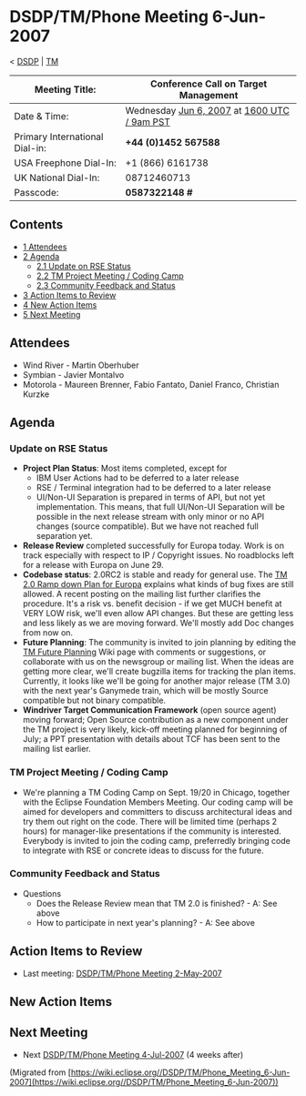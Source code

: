 

DSDP/TM/Phone Meeting 6-Jun-2007
================================

< [DSDP](/DSDP "DSDP")‎ | [TM](/DSDP/TM "DSDP/TM")

| Meeting Title: | **Conference Call on Target Management** |
| --- | --- |
| Date & Time: | Wednesday [Jun 6, 2007](/index.php?title=Jun_6,_2007&action=edit&redlink=1 "Jun 6, 2007 (page does not exist)") at [1600 UTC / 9am PST](http://www.timeanddate.com/worldclock/fixedtime.html?month=6&day=6&year=2007&hour=16&min=00&sec=0&p1=0) |
| Primary International Dial-in: | **+44 (0)1452 567588** |
| USA Freephone Dial-In: | +1 (866) 6161738 |
| UK National Dial-In: | 08712460713 |
| Passcode: | **0587322148 #** |

Contents
--------

*   [1 Attendees](#Attendees)
*   [2 Agenda](#Agenda)
    *   [2.1 Update on RSE Status](#Update-on-RSE-Status)
    *   [2.2 TM Project Meeting / Coding Camp](#TM-Project-Meeting-.2F-Coding-Camp)
    *   [2.3 Community Feedback and Status](#Community-Feedback-and-Status)
*   [3 Action Items to Review](#Action-Items-to-Review)
*   [4 New Action Items](#New-Action-Items)
*   [5 Next Meeting](#Next-Meeting)

Attendees
---------

*   Wind River - Martin Oberhuber
*   Symbian - Javier Montalvo
*   Motorola - Maureen Brenner, Fabio Fantato, Daniel Franco, Christian Kurzke

Agenda
------

### Update on RSE Status

*   **Project Plan Status**: Most items completed, except for
    *   IBM User Actions had to be deferred to a later release
    *   RSE / Terminal integration had to be deferred to a later release
    *   UI/Non-UI Separation is prepared in terms of API, but not yet implementation. This means, that full UI/Non-UI Separation will be possible in the next release stream with only minor or no API changes (source compatible). But we have not reached full separation yet.
*   **Release Review** completed successfully for Europa today. Work is on track especially with respect to IP / Copyright issues. No roadblocks left for a release with Europa on June 29.
*   **Codebase status**: 2.0RC2 is stable and ready for general use. The [TM 2.0 Ramp down Plan for Europa](/TM_2.0_Ramp_down_Plan_for_Europa "TM 2.0 Ramp down Plan for Europa") explains what kinds of bug fixes are still allowed. A recent posting on the mailing list further clarifies the procedure. It's a risk vs. benefit decision - if we get MUCH benefit at VERY LOW risk, we'll even allow API changes. But these are getting less and less likely as we are moving forward. We'll mostly add Doc changes from now on.
*   **Future Planning**: The community is invited to join planning by editing the [TM Future Planning](/TM_Future_Planning "TM Future Planning") Wiki page with comments or suggestions, or collaborate with us on the newsgroup or mailing list. When the ideas are getting more clear, we'll create bugzilla items for tracking the plan items. Currently, it looks like we'll be going for another major release (TM 3.0) with the next year's Ganymede train, which will be mostly Source compatible but not binary compatible.
*   **Windriver Target Communication Framework** (open source agent) moving forward; Open Source contribution as a new component under the TM project is very likely, kick-off meeting planned for beginning of July; a PPT presentation with details about TCF has been sent to the mailing list earlier.

### TM Project Meeting / Coding Camp

*   We're planning a TM Coding Camp on Sept. 19/20 in Chicago, together with the Eclipse Foundation Members Meeting. Our coding camp will be aimed for developers and committers to discuss architectural ideas and try them out right on the code. There will be limited time (perhaps 2 hours) for manager-like presentations if the community is interested. Everybody is invited to join the coding camp, preferredly bringing code to integrate with RSE or concrete ideas to discuss for the future.

### Community Feedback and Status

*   Questions
    *   Does the Release Review mean that TM 2.0 is finished? - A: See above
    *   How to participate in next year's planning? - A: See above

Action Items to Review
----------------------

*   Last meeting: [DSDP/TM/Phone Meeting 2-May-2007](/DSDP/TM/Phone_Meeting_2-May-2007 "DSDP/TM/Phone Meeting 2-May-2007")

New Action Items
----------------

Next Meeting
------------

*   Next [DSDP/TM/Phone Meeting 4-Jul-2007](/DSDP/TM/Phone_Meeting_4-Jul-2007 "DSDP/TM/Phone Meeting 4-Jul-2007") (4 weeks after)


(Migrated from [https://wiki.eclipse.org//DSDP/TM/Phone_Meeting_6-Jun-2007](https://wiki.eclipse.org//DSDP/TM/Phone_Meeting_6-Jun-2007))